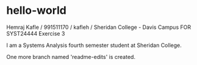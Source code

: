 # hello-world
Hemraj Kafle / 991511170 / kafleh / Sheridan College - Davis Campus FOR SYST24444 Exercise 3

I am a Systems Analysis fourth semester student at Sheridan College.

One more branch named 'readme-edits' is created.
